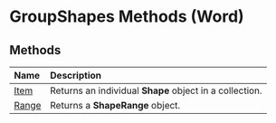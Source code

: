 
# GroupShapes Methods (Word)

## Methods



|**Name**|**Description**|
|:-----|:-----|
|[Item](c80f9855-373e-5e45-ee26-417522bf4343.md)|Returns an individual  **Shape** object in a collection.|
|[Range](6d1b5a69-686a-b384-d6cc-cb79201b28d2.md)|Returns a  **ShapeRange** object.|
